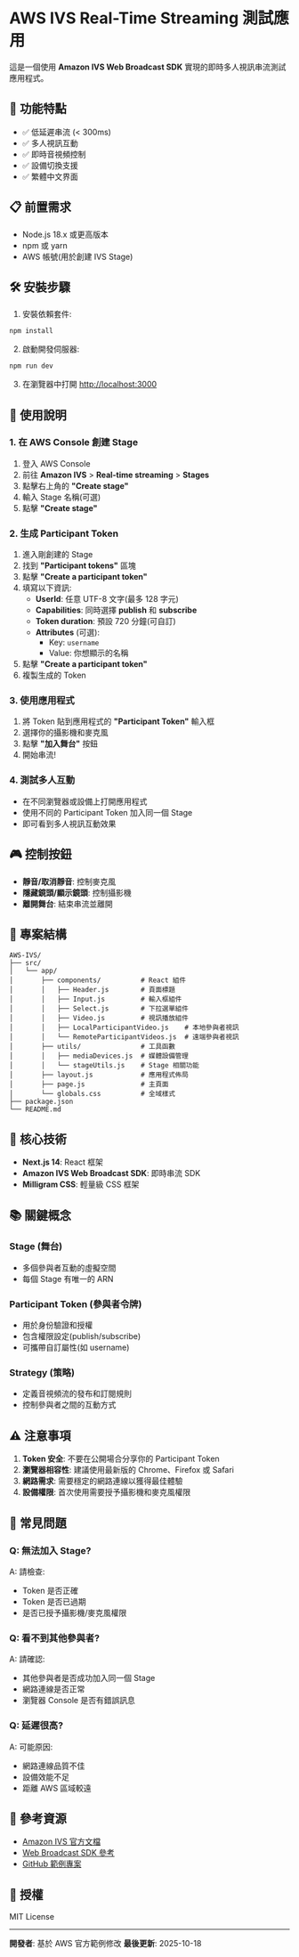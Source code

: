 # AWS IVS Real-Time Streaming 測試應用

這是一個使用 **Amazon IVS Web Broadcast SDK** 實現的即時多人視訊串流測試應用程式。

## 🚀 功能特點

- ✅ 低延遲串流 (< 300ms)
- ✅ 多人視訊互動
- ✅ 即時音視頻控制
- ✅ 設備切換支援
- ✅ 繁體中文界面

## 📋 前置需求

- Node.js 18.x 或更高版本
- npm 或 yarn
- AWS 帳號(用於創建 IVS Stage)

## 🛠️ 安裝步驟

1. 安裝依賴套件:
```bash
npm install
```

2. 啟動開發伺服器:
```bash
npm run dev
```

3. 在瀏覽器中打開 [http://localhost:3000](http://localhost:3000)

## 📝 使用說明

### 1. 在 AWS Console 創建 Stage

1. 登入 AWS Console
2. 前往 **Amazon IVS** > **Real-time streaming** > **Stages**
3. 點擊右上角的 **"Create stage"**
4. 輸入 Stage 名稱(可選)
5. 點擊 **"Create stage"**

### 2. 生成 Participant Token

1. 進入剛創建的 Stage
2. 找到 **"Participant tokens"** 區塊
3. 點擊 **"Create a participant token"**
4. 填寫以下資訊:
   - **UserId**: 任意 UTF-8 文字(最多 128 字元)
   - **Capabilities**: 同時選擇 **publish** 和 **subscribe**
   - **Token duration**: 預設 720 分鐘(可自訂)
   - **Attributes** (可選): 
     - Key: `username`
     - Value: 你想顯示的名稱
5. 點擊 **"Create a participant token"**
6. 複製生成的 Token

### 3. 使用應用程式

1. 將 Token 貼到應用程式的 **"Participant Token"** 輸入框
2. 選擇你的攝影機和麥克風
3. 點擊 **"加入舞台"** 按鈕
4. 開始串流!

### 4. 測試多人互動

- 在不同瀏覽器或設備上打開應用程式
- 使用不同的 Participant Token 加入同一個 Stage
- 即可看到多人視訊互動效果

## 🎮 控制按鈕

- **靜音/取消靜音**: 控制麥克風
- **隱藏鏡頭/顯示鏡頭**: 控制攝影機
- **離開舞台**: 結束串流並離開

## 📁 專案結構

```
AWS-IVS/
├── src/
│   └── app/
│       ├── components/          # React 組件
│       │   ├── Header.js        # 頁面標題
│       │   ├── Input.js         # 輸入框組件
│       │   ├── Select.js        # 下拉選單組件
│       │   ├── Video.js         # 視訊播放組件
│       │   ├── LocalParticipantVideo.js    # 本地參與者視訊
│       │   └── RemoteParticipantVideos.js  # 遠端參與者視訊
│       ├── utils/               # 工具函數
│       │   ├── mediaDevices.js  # 媒體設備管理
│       │   └── stageUtils.js    # Stage 相關功能
│       ├── layout.js            # 應用程式佈局
│       ├── page.js              # 主頁面
│       └── globals.css          # 全域樣式
├── package.json
└── README.md
```

## 🔧 核心技術

- **Next.js 14**: React 框架
- **Amazon IVS Web Broadcast SDK**: 即時串流 SDK
- **Milligram CSS**: 輕量級 CSS 框架

## 📚 關鍵概念

### Stage (舞台)
- 多個參與者互動的虛擬空間
- 每個 Stage 有唯一的 ARN

### Participant Token (參與者令牌)
- 用於身份驗證和授權
- 包含權限設定(publish/subscribe)
- 可攜帶自訂屬性(如 username)

### Strategy (策略)
- 定義音視頻流的發布和訂閱規則
- 控制參與者之間的互動方式

## ⚠️ 注意事項

1. **Token 安全**: 不要在公開場合分享你的 Participant Token
2. **瀏覽器相容性**: 建議使用最新版的 Chrome、Firefox 或 Safari
3. **網路需求**: 需要穩定的網路連線以獲得最佳體驗
4. **設備權限**: 首次使用需要授予攝影機和麥克風權限

## 🐛 常見問題

### Q: 無法加入 Stage?
A: 請檢查:
- Token 是否正確
- Token 是否已過期
- 是否已授予攝影機/麥克風權限

### Q: 看不到其他參與者?
A: 請確認:
- 其他參與者是否成功加入同一個 Stage
- 網路連線是否正常
- 瀏覽器 Console 是否有錯誤訊息

### Q: 延遲很高?
A: 可能原因:
- 網路連線品質不佳
- 設備效能不足
- 距離 AWS 區域較遠

## 📖 參考資源

- [Amazon IVS 官方文檔](https://docs.aws.amazon.com/ivs/)
- [Web Broadcast SDK 參考](https://aws.github.io/amazon-ivs-web-broadcast/docs/)
- [GitHub 範例專案](https://github.com/aws-samples/amazon-ivs-realtime-web-demo-reactjs)

## 📄 授權

MIT License

---

**開發者**: 基於 AWS 官方範例修改
**最後更新**: 2025-10-18
